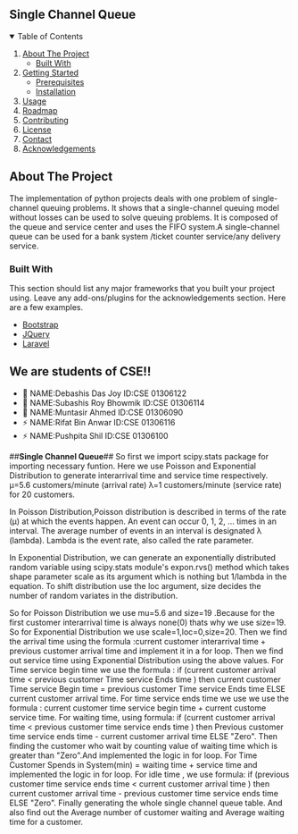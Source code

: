 ## Single Channel Queue


<!-- TABLE OF CONTENTS -->
<details open="open">
  <summary>Table of Contents</summary>
  <ol>
    <li>
      <a href="#about-the-project">About The Project</a>
      <ul>
        <li><a href="#built-with">Built With</a></li>
      </ul>
    </li>
    <li>
      <a href="#getting-started">Getting Started</a>
      <ul>
        <li><a href="#prerequisites">Prerequisites</a></li>
        <li><a href="#installation">Installation</a></li>
      </ul>
    </li>
    <li><a href="#usage">Usage</a></li>
    <li><a href="#roadmap">Roadmap</a></li>
    <li><a href="#contributing">Contributing</a></li>
    <li><a href="#license">License</a></li>
    <li><a href="#contact">Contact</a></li>
    <li><a href="#acknowledgements">Acknowledgements</a></li>
  </ol>
</details>

<!-- ABOUT THE PROJECT -->
## About The Project
The implementation of python projects deals with one problem of single-channel queuing problems. It shows that a single-channel queuing model without losses can be used to solve queuing problems. It is composed of the queue and service center and uses the FIFO system.A single-channel queue can be used for a bank system /ticket counter service/any delivery service.



### Built With

This section should list any major frameworks that you built your project using. Leave any add-ons/plugins for the acknowledgements section. Here are a few examples.
* [Bootstrap](https://getbootstrap.com)
* [JQuery](https://jquery.com)
* [Laravel](https://laravel.com)








## We are students of CSE!!

- 🔭 NAME:Debashis Das Joy      ID:CSE 01306122
- 👯 NAME:Subashis Roy Bhowmik  ID:CSE 01306114
- 🥅 NAME:Muntasir Ahmed        ID:CSE 01306090
- ⚡ NAME:Rifat Bin Anwar       ID:CSE 01306116
- ⚡ NAME:Pushpita Shil         ID:CSE 01306100



##**Single Channel Queue**##
So first we import scipy.stats package for importing necessary funtion.
Here we use Poisson and Exponential Distribution to generate interarrival time and service time respectively.
µ=5.6 customers/minute (arrival rate) λ=1 customers/minute (service rate) for 20 customers.

In Poisson Distribution,Poisson distribution is described in terms of the rate (μ) at which the events happen. 
An event can occur 0, 1, 2, … times in an interval. 
The average number of events in an interval is designated λ (lambda). Lambda is the event rate, also called the rate parameter.


In Exponential Distribution, we can generate an exponentially distributed random variable using scipy.stats module's expon.rvs() method which takes shape parameter scale as its argument which is nothing but 1/lambda in the equation. 
To shift distribution use the loc argument, size decides the number of random variates in the distribution.


So for Poisson Distribution we use mu=5.6 and size=19 .Because for the first customer interarrival time is always none(0) thats why we use size=19.
So for Exponential Distribution we use scale=1,loc=0,size=20.
Then we find the arrival time using the formula :current customer interarrival time + previous customer arrival time and implement it in a for loop.
Then we find out service time using Exponential Distribution using the above values.
For Time service begin time we use the formula : if (current customer arrival time < previous customer Time service Ends time ) then current customer Time service Begin time = previous customer Time service Ends time ELSE current customer arrival time.
For time service ends time we use we use the formula : current customer time service begin time + current custome service time.
For waiting time, using formula: if (current customer arrival time < previous customer time service ends time ) then Previous customer time service ends time - current customer arrival time ELSE "Zero".
Then finding the customer who wait by counting value of waiting time which is greater than "Zero".And implemented the logic in for loop.
For Time Customer Spends in System(min) = waiting time + service time and implemented the logic in for loop.
For idle time , we use formula: if (previous customer time service ends time < current customer arrival time ) then current customer arrival time - previous customer time service ends time ELSE "Zero".
Finally generating the whole single channel queue  table.
And also find out the Average number of customer waiting and Average waiting time for a customer.







